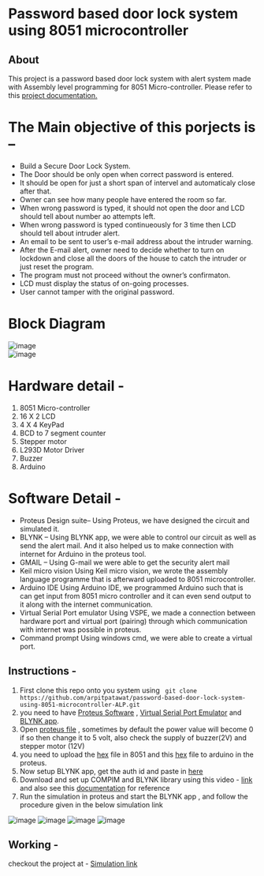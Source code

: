 # Password based door lock system using 8051 microcontroller
## About
This project is a password based door lock system with alert system made with Assembly level programming for 8051 Micro-controller.
Please refer to this [project documentation.](https://github.com/arpitpatawat/password-based-door-lock-system-using-8051-microcontroller-ALP/blob/arpitp/documentation.pdf) 

# The Main objective of this porjects is –
- Build a Secure Door Lock System.
- The Door should be only open when correct password is entered.
- It should be open for just a short span of intervel and automaticaly close after that.
- Owner can see how many people have entered the room so far.
- When wrong password is typed, it should not open the door and LCD should tell about number ao attempts left.
- When wrong password is typed continueously for 3 time then LCD should tell about intruder alert.
- An email to be sent to user’s e-mail address about the intruder warning.
- After the E-mail alert, owner need to decide whether to turn on lockdown and close all the doors of the house to catch the intruder or just reset the program.
- The program must not proceed without the owner’s confirmaton.
- LCD must display the status of on-going processes.
- User cannot tamper with the original password.

# Block Diagram
![image](https://user-images.githubusercontent.com/75129076/171994822-142232b1-f442-4fb1-a6bb-983341b664a2.png)
<br/>
![image](https://user-images.githubusercontent.com/75129076/171994839-ad8f5053-cb07-431d-9116-b02e1acba9e9.png)

<!-- 
![grab-landing-page](https://github.com/arpitpatawat/password-based-door-lock-system-using-microcontroller-ALP/blob/arpitp/micro%20project%20-%20Proteus%208%20Professional%20-%20Schematic%20Capture%202021-10-03%2016-44-53.gif)
 -->
# Hardware detail -
1. 8051 Micro-controller
2. 16 X 2 LCD
3. 4 X 4 KeyPad
4. BCD to 7 segment counter
5. Stepper motor
6. L293D Motor Driver
7. Buzzer
8. Arduino

# Software Detail -
-	Proteus Design suite–
Using Proteus, we have designed the circuit and simulated it.
-	BLYNK –
Using BLYNK app, we were able to control our circuit as well as send the alert mail. And it also helped us to make connection with internet for Arduino in the proteus tool.
-	GMAIL – 
 Using G-mail we were able to get the security alert mail
-	Keil micro vision
Using Keil micro vision, we wrote the assembly language programme that is afterward uploaded to 8051 microcontroller.
-	Arduino IDE
Using Arduino IDE, we programmed Arduino such that is can get input from 8051 micro controller and it can even send output to it along with the internet communication.
-	Virtual Serial Port emulator
Using VSPE, we made a connection between hardware port and virtual port (pairing) through which communication with internet was possible in proteus.
-	Command prompt
Using windows cmd, we were able to create a virtual port.

## Instructions -
1. First clone this repo onto you system using ``` git clone https://github.com/arpitpatawat/password-based-door-lock-system-using-8051-microcontroller-ALP.git```
2. you need to have [Proteus Software](https://www.labcenter.com/) , [Virtual Serial Port Emulator](http://www.eterlogic.com/Products.VSPE.html) and [BLYNK app](https://play.google.com/store/apps/details?id=cc.blynk&hl=en_IN&gl=US).
3. Open [proteus file](https://github.com/arpitpatawat/password-based-door-lock-system-using-8051-microcontroller-ALP/blob/arpitp/micro%20project.pdsprj) , sometimes by default the power value will become 0 if so then change it to 5 volt, also check the supply of buzzer(2V) and stepper motor (12V)
4. you need to upload the [hex](https://github.com/arpitpatawat/password-based-door-lock-system-using-8051-microcontroller-ALP/blob/arpitp/Objects/micro%20project.hex) file in 8051 and this [hex](https://github.com/arpitpatawat/password-based-door-lock-system-using-8051-microcontroller-ALP/blob/arpitp/arduino/arduino.ino.hex) file to arduino in the proteus.
5. Now setup BLYNK app, get the auth id and paste in [here](https://github.com/arpitpatawat/password-based-door-lock-system-using-8051-microcontroller-ALP/blob/arpitp/arduino/arduino.ino) 
6. Download and set up COMPIM and BLYNK library using this video - [link](https://www.youtube.com/watch?v=IcEmUOmZ19c) and also see this [documentation](https://github.com/arpitpatawat/password-based-door-lock-system-using-8051-microcontroller-ALP/blob/arpitp/documentation.pdf) for reference
7. Run the simulation in proteus and start the BLYNK app , and follow the procedure given in the below simulation link 

![image](https://user-images.githubusercontent.com/75129076/171996672-993ec36b-11f1-4c26-a53d-58c54d29ed80.png)
![image](https://user-images.githubusercontent.com/75129076/171996676-b01844a0-28d4-4f30-9764-5c3cc32e8c7f.png)
![image](https://user-images.githubusercontent.com/75129076/171996722-aabe05e9-bdc7-4713-84f0-55ff0da2362d.png)
![image](https://user-images.githubusercontent.com/75129076/171996749-80dba7b7-4630-4d94-a086-0f110a64d7fe.png)



## Working - 
checkout the project at -  [Simulation link](https://drive.google.com/file/d/1znxnCfNZTRAjrPX5iGouFtq3nlnf6qwH/view?usp=sharing)
